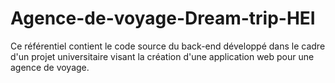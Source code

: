 # Agence-de-voyage-Dream-trip-HEI
Ce référentiel contient le code source du back-end développé dans le cadre d'un projet universitaire visant la création d'une application web pour une agence de voyage. 
